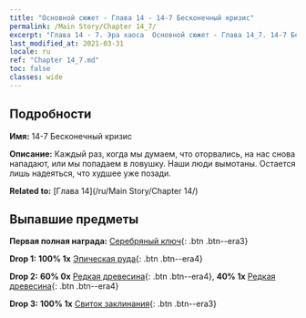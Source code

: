 ```yaml
---
title: "Основной сюжет - Глава 14 - 14-7 Бесконечный кризис"
permalink: /Main Story/Chapter 14_7/
excerpt: "Глава 14 - 7. Эра хаоса  Основной сюжет - Глава 14_7. 14-7 Бесконечный кризис"
last_modified_at: 2021-03-31
locale: ru
ref: "Chapter 14_7.md"
toc: false
classes: wide
---
```


## Подробности

 **Имя:** 14-7 Бесконечный кризис

 **Описание:** Каждый раз, когда мы думаем, что оторвались, на нас снова нападают, или мы попадаем в ловушку. Наши люди вымотаны. Остается лишь надеяться, что худшее уже позади.

 **Related to:** [Глава 14](/ru/Main Story/Chapter 14/)

## Выпавшие предметы

 **Первая полная награда:** [Серебряный ключ](/ru/Items/con_693/){: .btn .btn--era3}

 **Drop 1:** **100% 1x** [Эпическая руда](/ru/Items/mat_47/){: .btn .btn--era4}

 **Drop 2:** **60% 0x** [Редкая древесина](/ru/Items/mat_41/){: .btn .btn--era4}, **40% 1x** [Редкая древесина](/ru/Items/mat_41/){: .btn .btn--era4}

 **Drop 3:** **100% 1x** [Свиток заклинания](/ru/Items/con_694/){: .btn .btn--era3}

